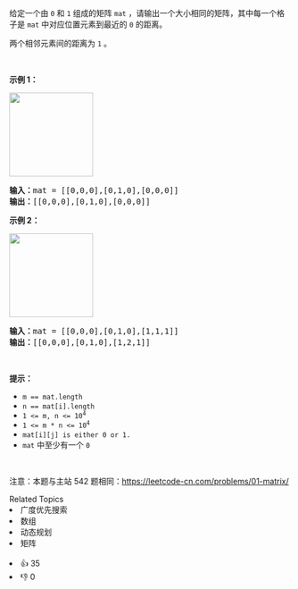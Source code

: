 <p>给定一个由 <code>0</code> 和 <code>1</code> 组成的矩阵 <code>mat</code>&nbsp;，请输出一个大小相同的矩阵，其中每一个格子是 <code>mat</code> 中对应位置元素到最近的 <code>0</code> 的距离。</p>

<p>两个相邻元素间的距离为 <code>1</code> 。</p>

<p>&nbsp;</p>

<p><b>示例 1：</b></p>

<p><img alt="" src="https://pic.leetcode-cn.com/1626667201-NCWmuP-image.png" style="width: 150px; " /></p>

<pre>
<strong>输入：</strong>mat =<strong> </strong>[[0,0,0],[0,1,0],[0,0,0]]
<strong>输出：</strong>[[0,0,0],[0,1,0],[0,0,0]]
</pre>

<p><b>示例 2：</b></p>

<p><img alt="" src="https://pic.leetcode-cn.com/1626667205-xFxIeK-image.png" style="width: 150px; " /></p>

<pre>
<b>输入：</b>mat =<b> </b>[[0,0,0],[0,1,0],[1,1,1]]
<strong>输出：</strong>[[0,0,0],[0,1,0],[1,2,1]]
</pre>

<p>&nbsp;</p>

<p><strong>提示：</strong></p>

<ul> 
 <li><code>m == mat.length</code></li> 
 <li><code>n == mat[i].length</code></li> 
 <li><code>1 &lt;= m, n &lt;= 10<sup>4</sup></code></li> 
 <li><code>1 &lt;= m * n &lt;= 10<sup>4</sup></code></li> 
 <li><code>mat[i][j] is either 0 or 1.</code></li> 
 <li><code>mat</code> 中至少有一个 <code>0&nbsp;</code></li> 
</ul>

<p>&nbsp;</p>

<p>
 <meta charset="UTF-8" />注意：本题与主站 542&nbsp;题相同：<a href="https://leetcode-cn.com/problems/01-matrix/">https://leetcode-cn.com/problems/01-matrix/</a></p>

<div><div>Related Topics</div><div><li>广度优先搜索</li><li>数组</li><li>动态规划</li><li>矩阵</li></div></div><br><div><li>👍 35</li><li>👎 0</li></div>